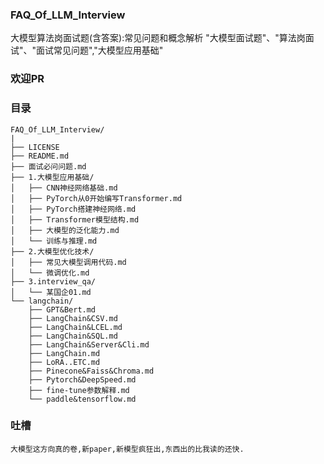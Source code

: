 ### FAQ_Of_LLM_Interview

大模型算法岗面试题(含答案):常见问题和概念解析 "大模型面试题"、"算法岗面试"、"面试常见问题","大模型应用基础"
### 欢迎PR


### 目录
```text
FAQ_Of_LLM_Interview/
|
├── LICENSE
├── README.md
├── 面试必问问题.md
├── 1.大模型应用基础/
│   ├── CNN神经网络基础.md
│   ├── PyTorch从0开始编写Transformer.md
│   ├── PyTorch搭建神经网络.md
│   ├── Transformer模型结构.md
│   ├── 大模型的泛化能力.md
│   └── 训练与推理.md
├── 2.大模型优化技术/
│   ├── 常见大模型调用代码.md
│   └── 微调优化.md
├── 3.interview_qa/
│   └── 某国企01.md
└── langchain/
    ├── GPT&Bert.md
    ├── LangChain&CSV.md
    ├── LangChain&LCEL.md
    ├── LangChain&SQL.md
    ├── LangChain&Server&Cli.md
    ├── LangChain.md
    ├── LoRA..ETC.md
    ├── Pinecone&Faiss&Chroma.md
    ├── Pytorch&DeepSpeed.md
    ├── fine-tune参数解释.md
    └── paddle&tensorflow.md
```
### 吐槽
```text
大模型这方向真的卷,新paper,新模型疯狂出,东西出的比我读的还快.
```

